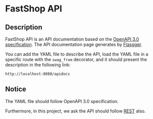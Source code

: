 # FastShop API

## Description

FastShop API is an API documentation based on the [OpenAPI 3.0 specification](https://swagger.io/specification/). The API documentation page generates by [Flasgger](https://github.com/flasgger/flasgger).

You can add the YAML file to describe the API, load the YAML file in a specific route with the `swag_from` decorator, and it should present the description in the following link:

```
http://localhost:8080/apidocs
```

## Notice

The YAML file should follow OpenAPI 3.0 specification.

Furthermore, in this project, we ask the API should follow [REST](https://zh.wikipedia.org/zh-tw/%E8%A1%A8%E7%8E%B0%E5%B1%82%E7%8A%B6%E6%80%81%E8%BD%AC%E6%8D%A2) also.
